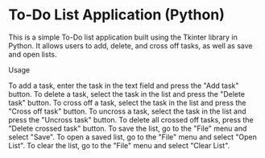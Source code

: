 # To-Do List Application (Python)

This is a simple To-Do list application built using the Tkinter library in Python. It allows users to add, delete, and cross off tasks, as well as save and open lists.

Usage

To add a task, enter the task in the text field and press the "Add task" button.
To delete a task, select the task in the list and press the "Delete task" button.
To cross off a task, select the task in the list and press the "Cross off task" button.
To uncross a task, select the task in the list and press the "Uncross task" button.
To delete all crossed off tasks, press the "Delete crossed task" button.
To save the list, go to the "File" menu and select "Save".
To open a saved list, go to the "File" menu and select "Open List".
To clear the list, go to the "File" menu and select "Clear List".
